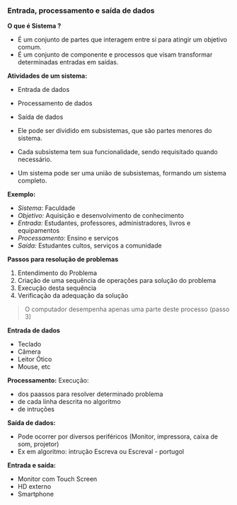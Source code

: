 ### Entrada, processamento e saída de dados

**O que é Sistema ?**
- É um conjunto de partes que interagem entre si para atingir um objetivo comum.
- É um conjunto de componente e processos que visam transformar determinadas entradas em saídas.

**Atividades de um sistema:**
- Entrada de dados
- Processamento de dados
- Saída de dados

- Ele pode ser dividido em subsistemas, que são partes menores do sistema.
- Cada subsistema tem sua funcionalidade, sendo requisitado quando necessário.
- Um sistema pode ser uma união de subsistemas, formando um sistema completo.

**Exemplo:**
- *Sistema:* Faculdade
- *Objetivo:* Aquisição e desenvolvimento de conhecimento
- *Entrada:* Estudantes, professores, administradores, livros e equipamentos
- *Processamento:* Ensino e serviços
- *Saída:* Estudantes cultos, serviços a comunidade

**Passos para resolução de problemas**
1. Entendimento do Problema
2. Criação de uma sequência de operações para solução do problema
3. Execução desta sequência
4. Verificação da adequação da solução
> O computador desempenha apenas uma parte deste processo (passo 3)

**Entrada de dados**
- Teclado
- Câmera
- Leitor Ótico
- Mouse, etc

**Processamento:**
Execução: 
  - dos paassos para resolver determinado problema
  - de cada linha descrita no algoritmo
  - de intruções

**Saída de dados:**
- Pode ocorrer por diversos periféricos (Monitor, impressora, caixa de som, projetor)
- Ex em algoritmo: intrução Escreva ou Escreval - portugol

**Entrada e saída:**
- Monitor com Touch Screen
- HD externo
- Smartphone